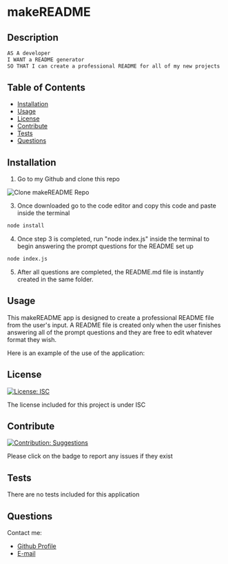 
# makeREADME
## Description

```md
AS A developer 
I WANT a README generator 
SO THAT I can create a professional README for all of my new projects
```
    
## Table of Contents
    
- [Installation](#installation)
- [Usage](#usage)
- [License](#license)
- [Contribute](#contribute)
- [Tests](#tests)
- [Questions](#questions)
    
## Installation
    
1) Go to my Github and clone this repo 

![Clone makeREADME Repo]()

3) Once downloaded go to the code editor and copy this code and paste inside the terminal

```bash
node install
```

4) Once step 3 is completed, run "node index.js" inside the terminal to begin answering the prompt questions for the README set up

```bash
node index.js
```

5) After all questions are completed, the README.md file is instantly created in the same folder.
    
 ## Usage
    
This makeREADME app is designed to create a professional README file from the user's input. A README file is created only when the user finishes answering all of the prompt questions and they are free to edit whatever format they wish.

Here is an example of the use of the application:
    
## License 
[![License: ISC](https://img.shields.io/badge/License-ISC-blue.svg)](https://opensource.org/licenses/ISC)
    
    
The license included for this project is under ISC
    
    
## Contribute 
[![Contribution: Suggestions](https://img.shields.io/badge/Contribution%20-Suggestions-4baaaa.svg)](https://github.com/odingol/makeREADME/issues)
    
Please click on the badge to report any issues if they exist
    
    
## Tests
    
There are no tests included for this application
    

## Questions
    
Contact me: 

- [Github Profile](https://github.com/odingol) 
- [E-mail](mailto:lodingo@yahoo.com)